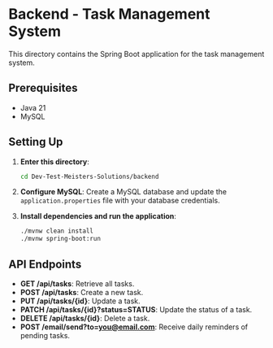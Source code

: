 # Backend - Task Management System

This directory contains the Spring Boot application for the task management system.

## Prerequisites

- Java 21
- MySQL

## Setting Up

1. **Enter this directory**:

    ```sh
    cd Dev-Test-Meisters-Solutions/backend
    ```

2. **Configure MySQL**:
    Create a MySQL database and update the `application.properties` file with your database credentials.

3. **Install dependencies and run the application**:

    ```sh
    ./mvnw clean install
    ./mvnw spring-boot:run
    ```

## API Endpoints

- **GET /api/tasks**: Retrieve all tasks.
- **POST /api/tasks**: Create a new task.
- **PUT /api/tasks/{id}**: Update a task.
- **PATCH /api/tasks/{id}?status=STATUS**: Update the status of a task.
- **DELETE /api/tasks/{id}**: Delete a task.
- **POST /email/send?to=<you@email.com>**: Receive daily reminders of pending tasks.
